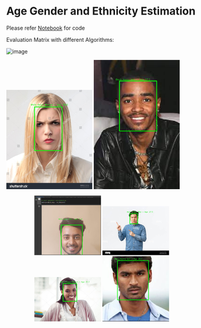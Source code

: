 # Age Gender and Ethnicity Estimation

Please refer [Notebook](https://github.com/NileshPranami/Emotion-age-and-ethnicity-Estimation/blob/master/Face_recognition_notebook.ipynb) for code

Evaluation Matrix with different Algorithms:

![image](https://user-images.githubusercontent.com/35900166/227464306-38084065-87e7-4812-837e-ba9064e48d8a.png)


<p align="left" width="100%">
    <img width="45%" src="https://github.com/NileshPranami/Emotion-age-and-ethnicity-Estimation/blob/master/pics/angry_women.jpgpredicted.jpg"> 
    <img width="45%" src="https://github.com/NileshPranami/Emotion-age-and-ethnicity-Estimation/blob/master/pics/black.jpgpredicted.jpg"> 
</p>

<p align="center" width="100%">
    <img width="35%" src="https://github.com/NileshPranami/Emotion-age-and-ethnicity-Estimation/blob/master/pics/Capture.PNG"> 
    <img width="35%" src="https://github.com/NileshPranami/Emotion-age-and-ethnicity-Estimation/blob/master/pics/asian_angry_man.jpgpredicted.jpg"> 
    <img width="35%" src="https://github.com/NileshPranami/Emotion-age-and-ethnicity-Estimation/blob/master/pics/black_happy_women.jpgpredicted.jpg"> 
    <img width="35%" src="https://github.com/NileshPranami/Emotion-age-and-ethnicity-Estimation/blob/master/pics/dhanush.jpgpredicted.jpg"> 
</p>
